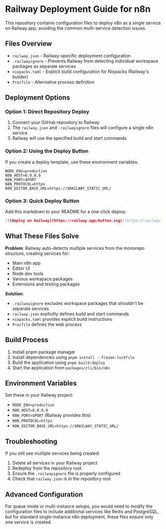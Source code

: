 # Railway Deployment Guide for n8n

This repository contains configuration files to deploy n8n as a single service on Railway.app, avoiding the common multi-service detection issues.

## Files Overview

- `railway.json` - Railway-specific deployment configuration
- `.railwayignore` - Prevents Railway from detecting individual workspace packages as separate services
- `nixpacks.toml` - Explicit build configuration for Nixpacks (Railway's builder)
- `Procfile` - Alternative process definition

## Deployment Options

### Option 1: Direct Repository Deploy
1. Connect your GitHub repository to Railway
2. The `railway.json` and `.railwayignore` files will configure a single n8n service
3. Railway will use the specified build and start commands

### Option 2: Using the Deploy Button
If you create a deploy template, use these environment variables:
```
NODE_ENV=production
N8N_HOST=0.0.0.0
N8N_PORT=$PORT
N8N_PROTOCOL=https
N8N_EDITOR_BASE_URL=https://$RAILWAY_STATIC_URL/
```

### Option 3: Quick Deploy Button
Add this markdown to your README for a one-click deploy:
```markdown
[![Deploy on Railway](https://railway.app/button.svg)](https://railway.app/template/n8n?referralCode=alphasec)
```

## What These Files Solve

**Problem**: Railway auto-detects multiple services from the monorepo structure, creating services for:
- Main n8n app
- Editor UI
- Node dev tools
- Various workspace packages
- Extensions and testing packages

**Solution**: 
- `.railwayignore` excludes workspace packages that shouldn't be separate services
- `railway.json` explicitly defines build and start commands
- `nixpacks.toml` provides explicit build instructions
- `Procfile` defines the web process

## Build Process

1. Install pnpm package manager
2. Install dependencies using `pnpm install --frozen-lockfile`
3. Build the application using `pnpm build:deploy`
4. Start the application from `packages/cli/bin/n8n`

## Environment Variables

Set these in your Railway project:
- `NODE_ENV=production`
- `N8N_HOST=0.0.0.0`
- `N8N_PORT=$PORT` (Railway provides this)
- `N8N_PROTOCOL=https`
- `N8N_EDITOR_BASE_URL=https://$RAILWAY_STATIC_URL/`

## Troubleshooting

If you still see multiple services being created:
1. Delete all services in your Railway project
2. Redeploy from the repository root
3. Ensure the `.railwayignore` file is properly configured
4. Check that `railway.json` is in the repository root

## Advanced Configuration

For queue mode or multi-instance setups, you would need to modify the configuration files to include additional services like Redis and PostgreSQL, but for standard single-instance n8n deployment, these files ensure only one service is created.